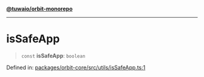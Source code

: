 [**@tuwaio/orbit-monorepo**](../../../README.md)

***

# isSafeApp

> `const` **isSafeApp**: `boolean`

Defined in: [packages/orbit-core/src/utils/isSafeApp.ts:1](https://github.com/TuwaIO/orbit/blob/fcf1335e65144c0118c68edf3decad829e18a2e4/packages/orbit-core/src/utils/isSafeApp.ts#L1)
